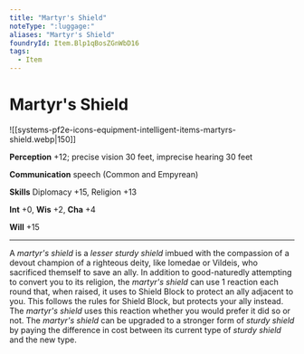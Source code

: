 ```yaml
---
title: "Martyr's Shield"
noteType: ":luggage:"
aliases: "Martyr's Shield"
foundryId: Item.Blp1qBosZGnWbD16
tags:
  - Item
---
```


# Martyr's Shield
![[systems-pf2e-icons-equipment-intelligent-items-martyrs-shield.webp|150]]

**Perception** +12; precise vision 30 feet, imprecise hearing 30 feet

**Communication** speech (Common and Empyrean)

**Skills** Diplomacy +15, Religion +13

**Int** +0, **Wis** +2, **Cha** +4

**Will** +15

* * *

A _martyr's shield_ is a _lesser sturdy shield_ imbued with the compassion of a devout champion of a righteous deity, like Iomedae or Vildeis, who sacrificed themself to save an ally. In addition to good-naturedly attempting to convert you to its religion, the _martyr's shield_ can use 1 reaction each round that, when raised, it uses to Shield Block to protect an ally adjacent to you. This follows the rules for Shield Block, but protects your ally instead. The _martyr's shield_ uses this reaction whether you would prefer it did so or not. The _martyr's shield_ can be upgraded to a stronger form of _sturdy shield_ by paying the difference in cost between its current type of _sturdy shield_ and the new type.
